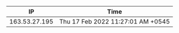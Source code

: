  | IP      | Time |
| ----------- | ----------- |
| 163.53.27.195      | Thu 17 Feb 2022 11:27:01 AM +0545       |
